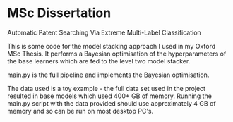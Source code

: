 # MSc Dissertation
Automatic Patent Searching Via Extreme Multi-Label Classification


This is some code for the model stacking approach I used in my Oxford MSc Thesis.
It performs a Bayesian optimisation of the hyperparameters of the base learners
which are fed to the level two model stacker.

main.py is the full pipeline and implements the Bayesian optimisation.

The data used is a toy example - the full data set used in the project resulted
in base models which used 400+ GB of memory. Running the main.py script with the
data provided should use approximately 4 GB of memory and so can be run on most
desktop PC's.




